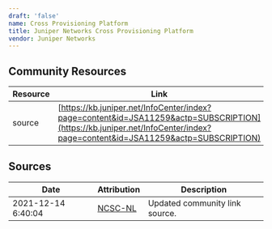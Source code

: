 ```yaml
---
draft: 'false'
name: Cross Provisioning Platform
title: Juniper Networks Cross Provisioning Platform
vendor: Juniper Networks
---
```



## Community Resources
| Resource | Link |
| --- | --- |
| source | [https://kb.juniper.net/InfoCenter/index?page=content&id=JSA11259&actp=SUBSCRIPTION](https://kb.juniper.net/InfoCenter/index?page=content&id=JSA11259&actp=SUBSCRIPTION) |


## Sources
| Date | Attribution | Description |
| --- | --- | --- |
| 2021-12-14 6:40:04 | [NCSC-NL](https://github.com/NCSC-NL/log4shell/blob/main/software/README.md) | Updated community link source.  |

